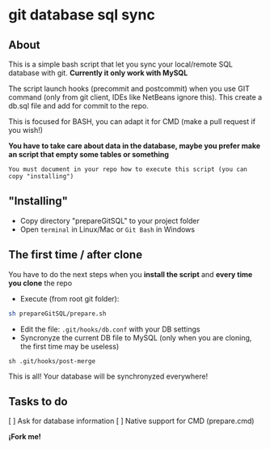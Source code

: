 # git database sql sync

## About
This is a simple bash script that let you sync your local/remote SQL database with git.
**Currently it only work with MySQL**

The script launch hooks (precommit and postcommit) when you use GIT command (only from git client, IDEs like NetBeans ignore this).
This create a db.sql file and add for commit to the repo.

This is focused for BASH, you can adapt it for CMD (make a pull request if you wish!)

**You have to take care about data in the database, maybe you prefer make an script that empty some tables or something**

```You must document in your repo how to execute this script (you can copy "installing")```

## "Installing"
 - Copy directory "prepareGitSQL" to your project folder
 - Open ```terminal``` in Linux/Mac or ```Git Bash``` in Windows
## The first time / after clone
You have to do the next steps when you **install the script** and **every time you clone** the repo
 - Execute (from root git folder):
```bash
sh prepareGitSQL/prepare.sh
```
 - Edit the file: ```.git/hooks/db.conf``` with your DB settings
 - Syncronyze the current DB file to MySQL (only when you are cloning, the first time may be useless)
```
sh .git/hooks/post-merge
```

This is all!
Your database will be synchronyzed everywhere!

## Tasks to do
 [ ] Ask for database information
 [ ] Native support for CMD (prepare.cmd)
 
 
 **¡Fork me!**